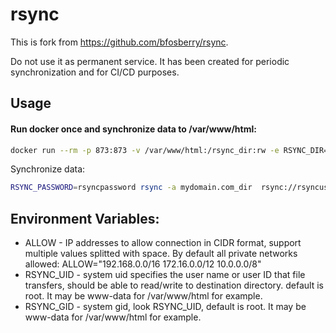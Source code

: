 rsync
=====

This is fork from https://github.com/bfosberry/rsync.

Do not use it as permanent service. It has been created for periodic synchronization and for CI/CD purposes.

## Usage

#### Run docker once and synchronize data to /var/www/html:
```sh
docker run --rm -p 873:873 -v /var/www/html:/rsync_dir:rw -e RSYNC_DIR="/rsync_dir" -e USERNAME="rsyncuser" -e PASSWORD="rsyncpassword" --name rsync uriinf/rsync
```
Synchronize data:
```sh
RSYNC_PASSWORD=rsyncpassword rsync -a mydomain.com_dir  rsync://rsyncuser@YOUR_HOST:873/data/
```

## Environment Variables:
* ALLOW - IP addresses to allow connection in CIDR format, support multiple values splitted with space. By default all private networks allowed: ALLOW="192.168.0.0/16 172.16.0.0/12 10.0.0.0/8"
* RSYNC_UID - system uid specifies the user name or user ID that file transfers, should be able to read/write to destination directory. default is root. It may be www-data for /var/www/html for example.
* RSYNC_GID - system gid, look RSYNC_UID, default is root. It may be www-data for /var/www/html for example.
